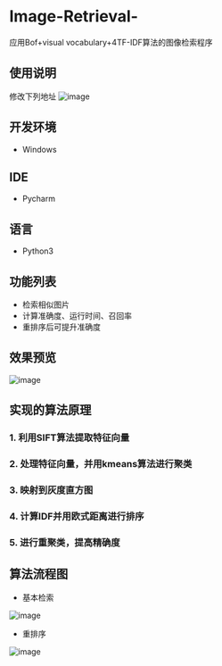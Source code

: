# Image-Retrieval-
应用Bof+visual vocabulary+4TF-IDF算法的图像检索程序


## 使用说明

修改下列地址
![image](https://user-images.githubusercontent.com/72118993/224715303-b22b1c51-436b-4172-9bcd-dd4dacd6474a.png)

## 开发环境
- Windows

## IDE
- Pycharm

## 语言
- Python3

## 功能列表
- 检索相似图片
- 计算准确度、运行时间、召回率
- 重排序后可提升准确度

## 效果预览
![image](https://user-images.githubusercontent.com/72118993/194085942-d8ee99fd-716c-44f2-a400-b1e2680b4650.png)

## 实现的算法原理

### 1. 利用SIFT算法提取特征向量

### 2. 处理特征向量，并用kmeans算法进行聚类

### 3. 映射到灰度直方图

### 4. 计算IDF并用欧式距离进行排序

### 5. 进行重聚类，提高精确度

## 算法流程图
- 基本检索

![image](https://user-images.githubusercontent.com/72118993/194087312-f66c4565-23d7-4349-8e68-f2a694c02d82.png)

- 重排序

![image](https://user-images.githubusercontent.com/72118993/194088443-dd4e35e5-f50a-42c8-8fad-3b522bbd02b2.png)
